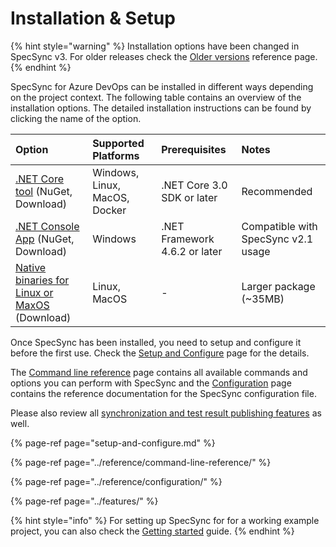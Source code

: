 # Installation & Setup

{% hint style="warning" %}
Installation options have been changed in SpecSync v3. For older releases check the [Older versions](../reference/older-versions.md) reference page.
{% endhint %}

SpecSync for Azure DevOps can be installed in different ways depending on the project context. The following table contains an overview of the installation options. The detailed installation instructions can be found by clicking the name of the option.

| Option | Supported Platforms | Prerequisites | Notes |
| :--- | :--- | :--- | :--- |
| [.NET Core tool](dotnet-core-tool.md) \(NuGet, Download\) | Windows, Linux, MacOS, Docker | .NET Core 3.0 SDK or later | Recommended |
| [.NET Console App](dotnet-console.md) \(NuGet, Download\) | Windows | .NET Framework 4.6.2 or later | Compatible with SpecSync v2.1 usage |
| [Native binaries for Linux or MaxOS](native-binaries.md) \(Download\) | Linux, MacOS | - | Larger package \(~35MB\) |

Once SpecSync has been installed, you need to setup and configure it before the first use. Check the [Setup and Configure](setup-and-configure.md) page for the details. 

The [Command line reference](../reference/command-line-reference/) page contains all available commands and options you can perform with SpecSync and the [Configuration](../reference/configuration/) page contains the reference documentation for the SpecSync configuration file.

Please also review all [synchronization and test result publishing features](../features/) as well.

{% page-ref page="setup-and-configure.md" %}

{% page-ref page="../reference/command-line-reference/" %}

{% page-ref page="../reference/configuration/" %}

{% page-ref page="../features/" %}

{% hint style="info" %}
For setting up SpecSync for for a working example project, you can also check the [Getting started](../getting-started/) guide.
{% endhint %}









